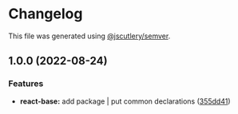 # Changelog

This file was generated using [@jscutlery/semver](https://github.com/jscutlery/semver).

## 1.0.0 (2022-08-24)


### Features

* **react-base:** add package | put common declarations ([355dd41](https://gitlab.migoinc.com/migotv/paintbox/commit/355dd41dc336e9c4fb23dcac0cdb18a7c9cc7d6c))
